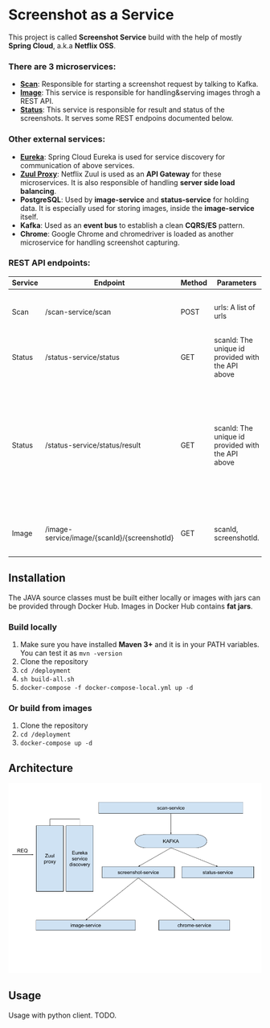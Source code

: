 # Screenshot as a Service
This project is called **Screenshot Service** build with the help of mostly **Spring Cloud**, a.k.a **Netflix OSS**.  

### There are 3 microservices:  
* [**Scan**](https://hub.docker.com/repository/docker/tunayagci/scan-service): Responsible for starting a screenshot request by talking to Kafka.
* [**Image**](https://hub.docker.com/repository/docker/tunayagci/image-service): This service is responsible for handling&serving images throgh a REST API.
* [**Status**](https://hub.docker.com/repository/docker/tunayagci/status-service): This service is responsible for result and status of the screenshots. It serves some REST endpoins documented below.

### Other external services:
* [**Eureka**](https://hub.docker.com/repository/docker/tunayagci/eureka-server): Spring Cloud Eureka is used for service discovery for communication of above services.
* [**Zuul Proxy**](https://hub.docker.com/repository/docker/tunayagci/zuul-api-gateway): Netflix Zuul is used as an **API Gateway** for these microservices. It is also responsible of handling **server side load balancing**.
* **PostgreSQL**: Used by **image-service** and **status-service** for holding data. It is especially used for storing images, inside the **image-service** itself.
* **Kafka**: Used as an **event bus** to establish a clean **CQRS/ES** pattern.
* **Chrome**: Google Chrome and chromedriver is loaded as another microservice for handling screenshot capturing.

### REST API endpoints: 

| **Service** | **Endpoint**                                     | **Method** | **Parameters**                                        | **Description**                                                                                                                                   |
|---------|----------------------------------------------|--------|---------------------------------------------------|-----------------------------------------------------------------------------------------------------------------------------------------------|
| Scan    | /scan-service/scan                           | POST   | urls: A list of urls                              | Start the screenshot request with a list of urls.                                                                                             |
| Status  | /status-service/status                       | GET    | scanId: The unique id provided with the API above | Returns the latest status of the scan request.                                                                                                |
| Status  | /status-service/status/result                | GET    | scanId: The unique id provided with the API above | Returns the result of the scan. As the result is updated through screenshot requests come, use the above API to ensure the results are final. |
| Image   | /image-service/image/{scanId}/{screenshotId} | GET    | scanId, screenshotId.                             | Serves the image of the provided url.                                                                                                         |

## Installation

The JAVA source classes must be built either locally or images with jars can be provided through Docker Hub.
Images in Docker Hub contains **fat jars**.

### Build locally

1. Make sure you have installed **Maven 3+** and it is in your PATH variables. You can test it as ```mvn -version```
1. Clone the repository
1. ```cd /deployment```
1. ```sh build-all.sh```
1. ```docker-compose -f docker-compose-local.yml up -d``` 

### Or build from images

1. Clone the repository
1. ``` cd /deployment ```
1. ```docker-compose up -d ```

## Architecture
![arch](/arch-screenshot.png)

## Usage 
Usage with python client. TODO.
